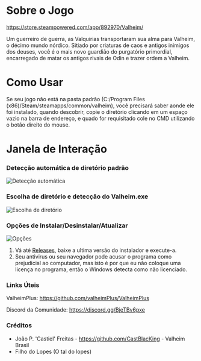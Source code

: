 # Sobre o Jogo
https://store.steampowered.com/app/892970/Valheim/

Um guerreiro de guerra, as Valquírias transportaram sua alma para Valheim, o décimo mundo nórdico. Sitiado por criaturas de caos e antigos inimigos dos deuses, você é o mais novo guardião do purgatório primordial, encarregado de matar os antigos rivais de Odin e trazer ordem a Valheim.

# Como Usar
Se seu jogo não está na pasta padrão (C:/Program Files (x86)/Steam/steamapps/common/valheim), você precisará saber aonde ele foi instalado, quando descobrir, copie o diretório clicando em um espaço vazio na barra de endereço, e quado for requisitado cole no CMD utilizando o botão direito do mouse.

# Janela de Interação

### Detecção automática de diretório padrão
![Detecção automática](https://i.imgur.com/vTGH967.png)

### Escolha de diretório e detecção do Valheim.exe
![Escolha de diretório](https://i.imgur.com/DEOVzdc.png)

### Opções de Instalar/Desinstalar/Atualizar
![Opções](https://i.imgur.com/5FubDpX.png)


1. Vá até [Releases](https://github.com/Valheim-Brasil/InstaladorVPlus/releases), baixe a ultima versão do instalador e execute-a.
2. Seu antivirus ou seu navegador pode acusar o programa como prejudicial ao computador, mas isto é por que eu não coloque uma licença no programa, então o Windows detecta como não licenciado.

### Links Úteis
ValheimPlus: https://github.com/valheimPlus/ValheimPlus

Discord da Comunidade: https://discord.gg/BjeTBv6pxe

### Créditos
* João P. 'Castiel' Freitas - https://github.com/CastBlacKing - Valheim Brasil
* Filho do Lopes (O tal do lopes)
